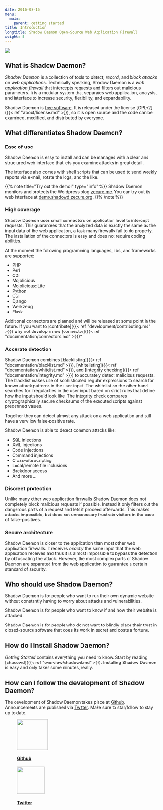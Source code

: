 ```yaml
---
date: 2016-08-15
menu:
  main:
    parent: getting started
title: Introduction
longtitle: Shadow Daemon Open-Source Web Application Firewall
weight: 5
---
```


<img id="logo" src="/img/logo_small.png" />

## What is Shadow Daemon?

*Shadow Daemon* is a collection of tools to *detect*, *record*, and *block* *attacks* on *web applications*.
Technically speaking, Shadow Daemon is a *web application firewall* that intercepts requests and filters out malicious parameters.
It is a modular system that separates web application, analysis, and interface to increase security, flexibility, and expandability.

Shadow Daemon is <a target="_blank" href="https://www.gnu.org/philosophy/free-sw.html">free software</a>. It is released under the license [GPLv2]({{< ref "about/license.md" >}}), so it is open source and the code can be examined, modified, and distributed by everyone.

## What differentiates Shadow Daemon?

### Ease of use

Shadow Daemon is easy to install and can be managed with a clear and structured web interface that lets you examine attacks in great detail.

The interface also comes with shell scripts that can be used to send weekly reports via e-mail, rotate the logs, and the like.

{{% note title="Try out the demo!" type="info" %}}
Shadow Daemon monitors and protects the Wordpress blog <a target="_blank" href="http://zecure.me/">zecure.me</a>.
You can try out its web interface at <a target="_blank" href="https://demo.shadowd.zecure.org/">demo.shadowd.zecure.org</a>.
{{% /note %}}

### High coverage

Shadow Daemon uses small connectors on application level to intercept requests.
This guarantees that the analyzed data is exactly the same as the input data of the web application, a task many firewalls fail to do properly.
The installation of the connectors is easy and does not require coding abilities.

At the moment the following programming languages, libs, and frameworks are supported:

 * PHP
 * Perl
  * CGI
  * Mojolicious
  * Mojolicious::Lite
 * Python
  * CGI
  * Django
  * Werkzeug
  * Flask

Additional connectors are planned and will be released at some point in the future.
If you want to [contribute]({{< ref "development/contributing.md" >}}) why not develop a new [connector]({{< ref "documentation/connectors.md" >}})?

### Accurate detection

Shadow Daemon combines [blacklisting]({{< ref "documentation/blacklist.md" >}}), [whitelisting]({{< ref "documentation/whitelist.md" >}}), and [integrity checking]({{< ref "documentation/integrity.md" >}}) to accurately detect malicious requests.
The blacklist makes use of sophisticated regular expressions to search for known attack patterns in the user input.
The whitelist on the other hand searches for irregularities in the user input based on strict rules that define how the input should look like.
The integrity check compares cryptographically secure checksums of the executed scripts against predefined values.

Together they can detect almost any attack on a web application and still have a very low false-positive rate.

Shadow Daemon is able to detect common attacks like:

 * SQL injections
 * XML injections
 * Code injections
 * Command injections
 * Cross-site scripting
 * Local/remote file inclusions
 * Backdoor access
 * And more ...

### Discreet protection

Unlike many other web application firewalls Shadow Daemon does not completely block malicious requests if possible.
Instead it only filters out the dangerous parts of a request and lets it proceed afterwards.
This makes attacks impossible, but does not unnecessary frustrate visitors in the case of false-positives.

### Secure architecture

Shadow Daemon is closer to the application than most other web application firewalls.
It receives *exactly* the same input that the web application receives and thus it is almost impossible to bypass the detection by obfuscating the attack.
However, the most complex parts of Shadow Daemon are separated from the web application to guarantee a certain standard of security.

## Who should use Shadow Daemon?

Shadow Daemon is for people who want to run their own dynamic website without constantly having to worry about attacks and vulnerabilities.

Shadow Daemon is for people who want to know if and how their website is attacked.

Shadow Daemon is for people who do not want to blindly place their trust in closed-source software that does its work in secret and costs a fortune.

## How do I install Shadow Daemon?

*Getting Started* contains everything you need to know. Start by reading [shadowd]({{< ref "overview/shadowd.md" >}}).
Installing Shadow Daemon is easy and only takes some minutes, really.

## How can I follow the development of Shadow Daemon?

The development of Shadow Daemon takes place at [Github](https://github.com/zecure).
Announcements are published via [Twitter](https://twitter.com/zecureit).
Make sure to star/follow to stay up to date.


<figure class="intro-icon">
 <a href="https://github.com/zecure">
  <img src="/img/octocat.png" height="100px" />
  <figcaption><h4>Github</h4></figcaption>
 </a>
</figure>

<figure class="intro-icon">
 <a href="https://twitter.com/zecureit">
  <img src="/img/twitter.png" height="90px" />
  <figcaption><h4>Twitter</h4></figcaption>
 </a>
</figure>

